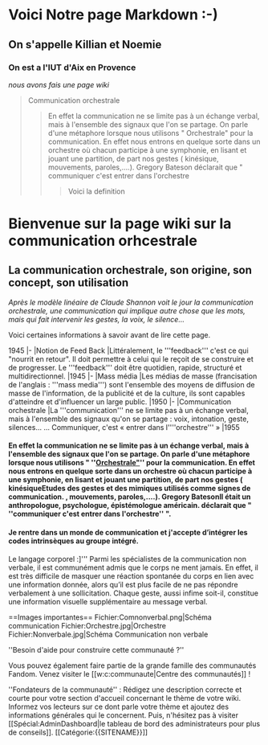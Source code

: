 
#  Voici Notre page Markdown :-)
## On s'appelle Killian et Noemie 
### On est a l'IUT d'Aix en Provence
*nous avons fais une page wiki*

> Communication orchestrale
>> En effet la communication ne se limite pas à un échange verbal, mais à l'ensemble des signaux que l'on se partage. On parle d'une métaphore lorsque nous utilisons " Orchestrale" pour la communication. En effet nous entrons en quelque sorte dans un orchestre où chacun participe à une symphonie, en lisant et jouant une partition, de part nos gestes ( kinésique, mouvements, paroles,....). Gregory Bateson déclarait que " communiquer c'est entrer dans l'orchestre 
>>> Voici la definition 




# Bienvenue sur la page wiki sur la communication orhcestrale

## La communication orchestrale, son origine, son concept, son utilisation

*Après le modèle linéaire de Claude Shannon voit le jour la communication orchestrale, une communication qui implique autre chose que les mots, mais qui fait intervenir les gestes, la voix, le silence...*

Voici certaines informations à savoir avant de lire cette page. 

1945
|-
|Notion de Feed Back
|Littéralement, le '''feedback''' c'est ce qui "nourrit en retour". Il doit permettre à celui qui le reçoit de se construire et de progresser. Le '''feedback''' doit être quotidien, rapide, structuré et multidirectionnel.
|1945
|-
|Mass média
|Les médias de masse (francisation de l'anglais : '''mass media''') sont l'ensemble des moyens de diffusion de masse de l'information, de la publicité et de la culture, ils sont capables d'atteindre et d'influencer un large public.
|1950
|-
|Communication orchestrale
|La '''communication''' ne se limite pas à un échange verbal, mais à l'ensemble des signaux qu'on se partage : voix, intonation, geste, silences… ... Communiquer, c'est « entrer dans l''''orchestre''' »
|1955


#### En effet la communication ne se limite pas à un échange verbal, mais à l'ensemble des signaux que l'on se partage. On parle d'une métaphore lorsque nous utilisons " ''<u>Orchestrale"</u>'' pour la communication. En effet nous entrons en quelque sorte dans un orchestre où chacun participe à une symphonie, en lisant et jouant une partition, de part nos gestes ( kinésique<ref group="info">Etudes des gestes et des mimiques utilisés comme signes de communication.</ref> , mouvements, paroles,....). Gregory Bateson<ref group="info">Il était un anthropologue, psychologue, épistémologue américain. </ref>  déclarait que " ''communiquer c'est entrer dans l'orchestre'' ".

#### Je rentre dans un monde de communication  et j'accepte d’intégrer les codes intrinsèques au groupe intégré.
 Le langage corporel :]''' Parmi les spécialistes de la communication non verbale, il est communément admis que le corps ne ment jamais. En effet, il est très difficile de masquer une réaction spontanée du corps en lien avec une information donnée, alors qu’il est plus facile de ne pas répondre verbalement à une sollicitation. Chaque geste, aussi infime soit-il, constitue une information visuelle supplémentaire au message verbal.


==Images importantes==
<gallery position="center" captionalign="center" navigation="true">
Fichier:Comnonverbal.png|Schéma communication
Fichier:Orchestre.jpg|Orchestre
Fichier:Nonverbale.jpg|Schéma Communication non verbale
</gallery>
<!-- La galerie ci-dessus convient parfaitement pour les pages d'articles mais il serait également bien d'en avoir une autre juste en dessous qui listerait les pages de Catégorie: les plus importantes. -->
<mainpage-endcolumn />
<mainpage-rightcolumn-start />
''Besoin d'aide pour construire cette communauté ?''



Vous pouvez également faire partie de la grande famille des communautés Fandom. Venez visiter le [[w:c:communaute|Centre des communautés]] !

''Fondateurs de la communauté'' : Rédigez une description correcte et courte pour votre section d'accueil concernant le thème de votre wiki. Informez vos lecteurs sur ce dont parle votre thème et ajoutez des informations générales qui le concernent. Puis, n'hésitez pas à visiter [[Spécial:AdminDashboard|le tableau de bord des administrateurs pour plus de conseils]].
<mainpage-endcolumn />
[[Catégorie:{{SITENAME}}]]

